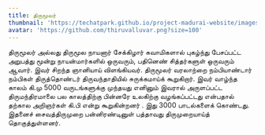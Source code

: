 ```yaml
---
title: திருமூலர்
thumbnail: 'https://techatpark.github.io/project-madurai-website/images/Man_icon.svg'
avatar: 'https://github.com/thiruvalluvar.png?size=100'
---
```



திருமூலர் அல்லது திருமூல நாயனார் சேக்கிழார் சுவாமிகளால் புகழ்ந்து பேசப்பட்ட அறுபத்து மூன்று நாயன்மார்களில் ஒருவரும், பதினெண் சித்தர்களுள் ஒருவரும் ஆவார். இவர் சிறந்த ஞானியாய் விளங்கியவர். திருமூலர் வரலாற்றை நம்பியாண்டார் நம்பிகள் திருத்தொண்டர் திருவந்தாதியில் சுருக்கமாய்க் கூறுகிறார். இவர் வாழ்ந்த காலம் கி.மு 5000 வருடங்களுக்கு முந்தயது எனினும் இவரால் அருளப்பட்ட திருமந்திரமாலை பல காலத்திற்கு பின்னரே உலகிற்கு வழங்கப்பட்டது என்பதால் தற்கால அறிஞர்கள் கி.பி என்று கூறுகின்றனர் . இது 3000 பாடல்களைக் கொண்டது. இதனைச் சைவத்திருமுறை பன்னிரண்டினுள் பத்தாவது திருமுறையாய்த் தொகுத்துள்ளனர்.
